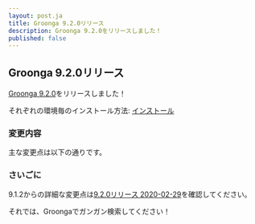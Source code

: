 ```yaml
---
layout: post.ja
title: Groonga 9.2.0リリース
description: Groonga 9.2.0をリリースしました！
published: false
---
```


## Groonga 9.2.0リリース

[Groonga 9.2.0](/ja/docs/news.html#release-9-2-0)をリリースしました！

それぞれの環境毎のインストール方法: [インストール](/ja/docs/install.html)

### 変更内容

主な変更点は以下の通りです。

### さいごに

9.1.2からの詳細な変更点は[9.2.0リリース 2020-02-29](/ja/docs/news.html#release-9-2-0)を確認してください。

それでは、Groongaでガンガン検索してください！
